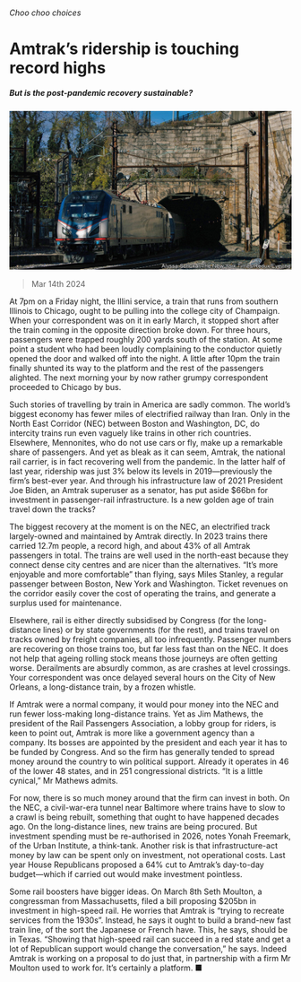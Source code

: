###### Choo choo choices

# Amtrak’s ridership is touching record highs 

##### But is the post-pandemic recovery sustainable? 

![image](images/20240316_USP508.jpg) 

> Mar 14th 2024 

At 7pm on a Friday night, the Illini service, a train that runs from southern Illinois to Chicago, ought to be pulling into the college city of Champaign. When your correspondent was on it in early March, it stopped short after the train coming in the opposite direction broke down. For three hours, passengers were trapped roughly 200 yards south of the station. At some point a student who had been loudly complaining to the conductor quietly opened the door and walked off into the night. A little after 10pm the train finally shunted its way to the platform and the rest of the passengers alighted. The next morning your by now rather grumpy correspondent proceeded to Chicago by bus.

Such stories of travelling by train in America are sadly common. The world’s biggest economy has fewer miles of electrified railway than Iran. Only in the North East Corridor (NEC) between Boston and Washington, DC, do intercity trains run even vaguely like trains in other rich countries. Elsewhere, Mennonites, who do not use cars or fly, make up a remarkable share of passengers. And yet as bleak as it can seem, Amtrak, the national rail carrier, is in fact recovering well from the pandemic. In the latter half of last year, ridership was just 3% below its levels in 2019—previously the firm’s best-ever year. And through his infrastructure law of 2021 President Joe Biden, an Amtrak superuser as a senator, has put aside $66bn for investment in passenger-rail infrastructure. Is a new golden age of train travel down the tracks?

The biggest recovery at the moment is on the NEC, an electrified track largely-owned and maintained by Amtrak directly. In 2023 trains there carried 12.7m people, a record high, and about 43% of all Amtrak passengers in total. The trains are well used in the north-east because they connect dense city centres and are nicer than the alternatives. “It’s more enjoyable and more comfortable” than flying, says Miles Stanley, a regular passenger between Boston, New York and Washington. Ticket revenues on the corridor easily cover the cost of operating the trains, and generate a surplus used for maintenance.

Elsewhere, rail is either directly subsidised by Congress (for the long-distance lines) or by state governments (for the rest), and trains travel on tracks owned by freight companies, all too infrequently. Passenger numbers are recovering on those trains too, but far less fast than on the NEC. It does not help that ageing rolling stock means those journeys are often getting worse. Derailments are absurdly common, as are crashes at level crossings. Your correspondent was once delayed several hours on the City of New Orleans, a long-distance train, by a frozen whistle.

If Amtrak were a normal company, it would pour money into the NEC and run fewer loss-making long-distance trains. Yet as Jim Mathews, the president of the Rail Passengers Association, a lobby group for riders, is keen to point out, Amtrak is more like a government agency than a company. Its bosses are appointed by the president and each year it has to be funded by Congress. And so the firm has generally tended to spread money around the country to win political support. Already it operates in 46 of the lower 48 states, and in 251 congressional districts. “It is a little cynical,” Mr Mathews admits.

For now, there is so much money around that the firm can invest in both. On the NEC, a civil-war-era tunnel near Baltimore where trains have to slow to a crawl is being rebuilt, something that ought to have happened decades ago. On the long-distance lines, new trains are being procured. But investment spending must be re-authorised in 2026, notes Yonah Freemark, of the Urban Institute, a think-tank. Another risk is that infrastructure-act money by law can be spent only on investment, not operational costs. Last year House Republicans proposed a 64% cut to Amtrak’s day-to-day budget—which if carried out would make investment pointless. 

Some rail boosters have bigger ideas. On March 8th Seth Moulton, a congressman from Massachusetts, filed a bill proposing $205bn in investment in high-speed rail. He worries that Amtrak is “trying to recreate services from the 1930s”. Instead, he says it ought to build a brand-new fast train line, of the sort the Japanese or French have. This, he says, should be in Texas. “Showing that high-speed rail can succeed in a red state and get a lot of Republican support would change the conversation,” he says. Indeed Amtrak is working on a proposal to do just that, in partnership with a firm Mr Moulton used to work for. It’s certainly a platform. ■


